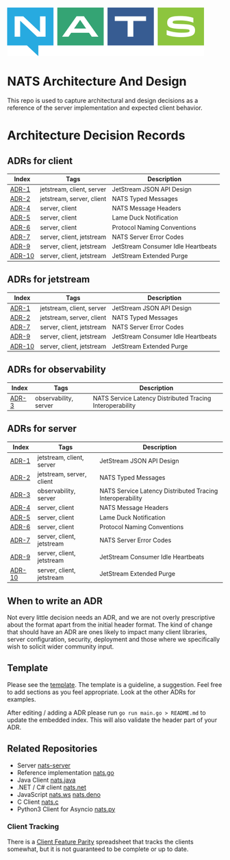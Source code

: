 ![NATS](large-logo.png)

# NATS Architecture And Design

This repo is used to capture architectural and design decisions as a reference of the server implementation and expected client behavior.

# Architecture Decision Records
## ADRs for **client**

|Index|Tags|Description|
|-----|----|-----------|
|[ADR-1](adr/0001-jetstream-json-api-design.md)|jetstream, client, server|JetStream JSON API Design|
|[ADR-2](adr/0002-nats-typed-messages.md)|jetstream, server, client|NATS Typed Messages|
|[ADR-4](adr/0004-nats-headers.md)|server, client|NATS Message Headers|
|[ADR-5](adr/0005-lame-duck-notification.md)|server, client|Lame Duck Notification|
|[ADR-6](adr/0006-protocol-naming-conventions.md)|server, client|Protocol Naming Conventions|
|[ADR-7](adr/0007-error-codes.md)|server, client, jetstream|NATS Server Error Codes|
|[ADR-9](adr/0009-js-idle-heartbeat.md)|server, client, jetstream|JetStream Consumer Idle Heartbeats|
|[ADR-10](adr/0010-js-purge.md)|server, client, jetstream|JetStream Extended Purge|
## ADRs for **jetstream**

|Index|Tags|Description|
|-----|----|-----------|
|[ADR-1](adr/0001-jetstream-json-api-design.md)|jetstream, client, server|JetStream JSON API Design|
|[ADR-2](adr/0002-nats-typed-messages.md)|jetstream, server, client|NATS Typed Messages|
|[ADR-7](adr/0007-error-codes.md)|server, client, jetstream|NATS Server Error Codes|
|[ADR-9](adr/0009-js-idle-heartbeat.md)|server, client, jetstream|JetStream Consumer Idle Heartbeats|
|[ADR-10](adr/0010-js-purge.md)|server, client, jetstream|JetStream Extended Purge|
## ADRs for **observability**

|Index|Tags|Description|
|-----|----|-----------|
|[ADR-3](adr/0003-distributed-tracing.md)|observability, server|NATS Service Latency Distributed Tracing Interoperability|
## ADRs for **server**

|Index|Tags|Description|
|-----|----|-----------|
|[ADR-1](adr/0001-jetstream-json-api-design.md)|jetstream, client, server|JetStream JSON API Design|
|[ADR-2](adr/0002-nats-typed-messages.md)|jetstream, server, client|NATS Typed Messages|
|[ADR-3](adr/0003-distributed-tracing.md)|observability, server|NATS Service Latency Distributed Tracing Interoperability|
|[ADR-4](adr/0004-nats-headers.md)|server, client|NATS Message Headers|
|[ADR-5](adr/0005-lame-duck-notification.md)|server, client|Lame Duck Notification|
|[ADR-6](adr/0006-protocol-naming-conventions.md)|server, client|Protocol Naming Conventions|
|[ADR-7](adr/0007-error-codes.md)|server, client, jetstream|NATS Server Error Codes|
|[ADR-9](adr/0009-js-idle-heartbeat.md)|server, client, jetstream|JetStream Consumer Idle Heartbeats|
|[ADR-10](adr/0010-js-purge.md)|server, client, jetstream|JetStream Extended Purge|

## When to write an ADR

Not every little decision needs an ADR, and we are not overly prescriptive about the format apart from the initial header format.
The kind of change that should have an ADR are ones likely to impact many client libraries, server configuration, security, deployment
and those where we specifically wish to solicit wider community input.

## Template

Please see the [template](adr-template.md). The template is a guideline, a suggestion. Feel free to add sections as you feel appropriate. Look at the other ADRs for examples.

After editing / adding a ADR please run `go run main.go > README.md` to update the embedded index. This will also validate the header part of your ADR.

## Related Repositories

 * Server [nats-server](https://github.com/nats-io/nats-server)
 * Reference implementation [nats.go](https://github.com/nats-io/nats.go)
 * Java Client [nats.java](https://github.com/nats-io/nats..java)
 * .NET / C# client [nats.net](https://github.com/nats-io/nats.net)
 * JavaScript [nats.ws](https://github.com/nats-io/nats.ws) [nats.deno](https://github.com/nats-io/nats.deno)
 * C Client [nats.c](https://github.com/nats-io/nats.c)
 * Python3 Client for Asyncio [nats.py](https://github.com/nats-io/nats.py)

### Client Tracking

There is a [Client Feature Parity](https://docs.google.com/spreadsheets/d/1VcYcKqwOp8h8zZwNSRXMS5wrdA1jZz6AumMTHZbXrmY/edit#gid=1032495336) spreadsheet that tracks the clients somewhat, but it is not guaranteed to be complete or up to date.
